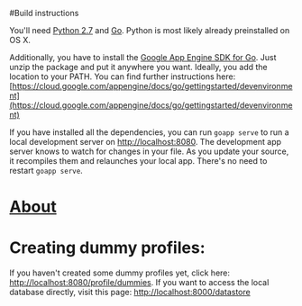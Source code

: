 #Build instructions

You'll need [Python 2.7](https://www.python.org/) and [Go](https://golang.org/doc/install). Python is most likely already preinstalled on OS X.

Additionally, you have to install the [Google App Engine SDK for Go](https://cloud.google.com/appengine/downloads#Google_App_Engine_SDK_for_Go). Just unzip the package and put it anywhere you want. Ideally, you add the location to your PATH. You can find further instructions here: [https://cloud.google.com/appengine/docs/go/gettingstarted/devenvironment](https://cloud.google.com/appengine/docs/go/gettingstarted/devenvironment)

If you have installed all the dependencies, you can run ``goapp serve`` to run a local development server on [http://localhost:8080](http://localhost:8080). The development app server knows to watch for changes in your file. As you update your source, it recompiles them and relaunches your local app. There's no need to restart ``goapp serve``.

# [About](ABOUT.md)

# Creating dummy profiles:
If you haven't created some dummy profiles yet, click here: [http://localhost:8080/profile/dummies](http://localhost:8080/profile/dummies). If you want to access the local database directly, visit this page: [http://localhost:8000/datastore](http://localhost:8000/datastore)
